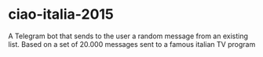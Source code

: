 # ciao-italia-2015
A Telegram bot that sends to the user a random message from an existing list. Based on a set of 20.000 messages sent to a famous italian TV program
